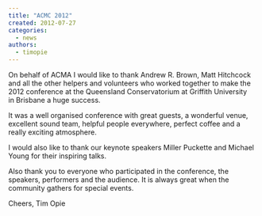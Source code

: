 ```yaml
---
title: "ACMC 2012"
created: 2012-07-27
categories: 
  - news
authors: 
  - timopie
---
```


On behalf of ACMA I would like to thank Andrew R. Brown, Matt Hitchcock and all the other helpers and volunteers who worked together to make the 2012 conference at the Queensland Conservatorium at Griffith University in Brisbane a huge success.

It was a well organised conference with great guests, a wonderful venue, excellent sound team, helpful people everywhere, perfect coffee and a really exciting atmosphere.

I would also like to thank our keynote speakers Miller Puckette and Michael Young for their inspiring talks.

Also thank you to everyone who participated in the conference, the speakers, performers and the audience. It is always great when the community gathers for special events.

Cheers, Tim Opie
